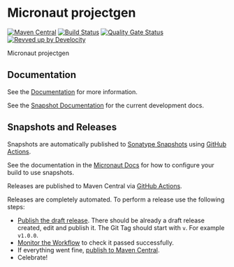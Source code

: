 <!-- Checklist: https://github.com/micronaut-projects/micronaut-core/wiki/New-Module-Checklist -->

# Micronaut projectgen

[![Maven Central](https://img.shields.io/maven-central/v/io.micronaut.projectgen/micronaut-project-template.svg?label=Maven%20Central)](https://search.maven.org/search?q=g:%22io.micronaut.project-template%22%20AND%20a:%22micronaut-project-template%22)
[![Build Status](https://github.com/micronaut-projects/micronaut-projectgen/workflows/Java%20CI/badge.svg)](https://github.com/micronaut-projects/micronaut-project-template/actions)
[![Quality Gate Status](https://sonarcloud.io/api/project_badges/measure?project=micronaut-projects_micronaut-template&metric=alert_status)](https://sonarcloud.io/summary/new_code?id=micronaut-projects_micronaut-template)
[![Revved up by Develocity](https://img.shields.io/badge/Revved%20up%20by-Develocity-06A0CE?logo=Gradle&labelColor=02303A)](https://ge.micronaut.io/scans)

Micronaut projectgen

## Documentation

See the [Documentation](https://micronaut-projects.github.io/micronaut-projectgen/latest/guide/) for more information.

See the [Snapshot Documentation](https://micronaut-projects.github.io/micronaut-projectgen/snapshot/guide/) for the current development docs.

<!-- ## Examples

Examples can be found in the [examples](https://github.com/micronaut-projects/micronaut-projectgen/tree/master/examples) directory. -->

## Snapshots and Releases

Snapshots are automatically published to [Sonatype Snapshots](https://s01.oss.sonatype.org/content/repositories/snapshots/io/micronaut/) using [GitHub Actions](https://github.com/micronaut-projects/micronaut-projectgen/actions).

See the documentation in the [Micronaut Docs](https://docs.micronaut.io/latest/guide/index.html#usingsnapshots) for how to configure your build to use snapshots.

Releases are published to Maven Central via [GitHub Actions](https://github.com/micronaut-projects/micronaut-projectgen/actions).

Releases are completely automated. To perform a release use the following steps:

* [Publish the draft release](https://github.com/micronaut-projects/micronaut-projectgen/releases). There should be already a draft release created, edit and publish it. The Git Tag should start with `v`. For example `v1.0.0`.
* [Monitor the Workflow](https://github.com/micronaut-projects/micronaut-projectgen/actions?query=workflow%3ARelease) to check it passed successfully.
* If everything went fine, [publish to Maven Central](https://github.com/micronaut-projects/micronaut-projectgen/actions?query=workflow%3A"Maven+Central+Sync").
* Celebrate!
